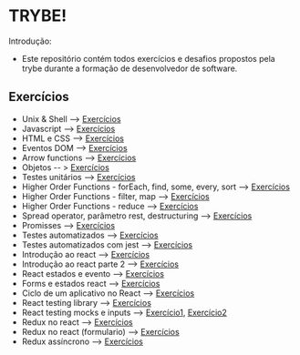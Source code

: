 # TRYBE!

Introdução:

  - Este repositório contém todos exercícios e desafios propostos pela trybe durante a formação de desenvolvedor de software.
  

## Exercícios  
 - Unix & Shell --> [Exercícios](https://github.com/sagacello/trybe-exercises/tree/master/my-shell-scripts)
 - Javascript --> [Exercícios](https://github.com/sagacello/trybe-exercises/tree/master/bloco4)
 - HTML e CSS --> [Exercícios](https://github.com/sagacello/trybe-exercises/tree/master/bloco3)
 - Eventos DOM --> [Exercícios](https://github.com/sagacello/trybe-exercises/tree/master/bloco5)
 - Arrow functions --> [Exercícios](https://github.com/sagacello/trybe-exercises/tree/master/bloco7/dia_1)
 - Objetos -- >  [Exercícios](https://github.com/sagacello/trybe-exercises/tree/master/bloco7/dia_2)
 - Testes unitários --> [Exercícios](https://github.com/sagacello/trybe-exercises/tree/master/bloco7/dia_3)
 - Higher Order Functions - forEach, find, some, every, sort -->  [Exercícios](https://github.com/sagacello/trybe-exercises/tree/master/bloco8/dia_1)
 - Higher Order Functions - filter, map -->  [Exercícios](https://github.com/sagacello/trybe-exercises/tree/master/bloco8/dia_2)
 - Higher Order Functions - reduce -->  [Exercícios](https://github.com/sagacello/trybe-exercises/tree/master/bloco8/dia_3)
 - Spread operator, parâmetro rest, destructuring -->  [Exercícios](https://github.com/sagacello/trybe-exercises/tree/master/bloco8/dia_4)
 - Promisses -->  [Exercícios](https://github.com/sagacello/trybe-exercises/tree/master/bloco9/dia2)
 - Testes automatizados -->  [Exercícios](https://github.com/sagacello/trybe-exercises/tree/master/bloco10/dia1)
 - Testes automatizados com jest --> [Exercícios](https://github.com/sagacello/trybe-exercises/tree/master/bloco10/dia2)
 - Introdução ao react --> [Exercícios](https://github.com/sagacello/trybe-exercises/tree/master/bloco11/dia_1/primeiro-app)
 - Introdução ao react parte 2 --> [Exercícios](https://github.com/sagacello/trybe-exercises/tree/master/bloco11/dia_2/my-pokedex)
 - React estados e evento -->  [Exercícios](https://github.com/sagacello/exercise-pokedex-state)
 - Forms e estados react -->  [Exercícios](https://github.com/sagacello/trybe-exercises/tree/master/bloco12/dia_2/my-form-2.0)
 - Ciclo de um aplicativo no React --> [Exercícios](https://github.com/sagacello/exercise-dog-image/tree/projeto-api-cachorro-react)
 - React testing library --> [Exercícios](https://github.com/sagacello/trybe-exercises/tree/master/bloco15/dia_1/testes)
 - React testing mocks e inputs --> [Exercício1](https://github.com/sagacello/trybe-exercises/tree/master/bloco15/dia_2/exercicio1), [Exercício2](https://github.com/tryber/exercise-digimon-finders/pull/3/commits/17a188bb07ee7f807994db881fc272a67d50b2d5)
 - Redux no react --> [Exercícios](https://github.com/sagacello/trybe-exercises/tree/master/bloco16/dia_2/my-app-redux)
 - Redux no react (formulario) --> [Exercícios](https://github.com/sagacello/trybe-exercises/tree/redux-react-formulario/bloco16/dia_3/redux-form)
 - Redux assíncrono --> [Exercícios](https://github.com/sagacello/trybe-exercises/tree/master/bloco16/dia_5/doguinhos-app)
